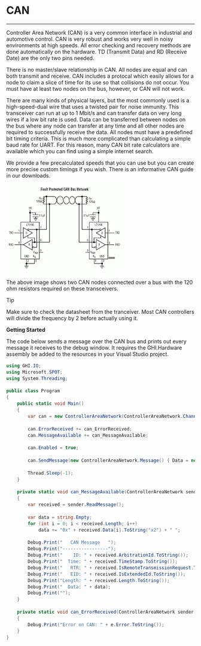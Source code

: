 # CAN
---

Controller Area Network (CAN) is a very common interface in industrial and automotive control. CAN is very robust and works very well in noisy environments at high speeds. All error checking and recovery methods are done automatically on the hardware. TD (Transmit Data) and RD (Receive Date) are the only two pins needed.

There is no master/slave relationship in CAN. All nodes are equal and can both transmit and receive. CAN includes a protocal which easily allows for a node to claim a slice of time for its use so that collisions do not occur. You must have at least two nodes on the bus, however, or CAN will not work.

There are many kinds of physical layers, but the most commonly used is a high-speed-dual wire that uses a twisted pair for noise immunity. This transceiver can run at up to 1 Mbit/s and can transfer data on very long wires if a low bit rate is used. Data can be transferred between nodes on the bus where any node can transfer at any time and all other nodes are required to successfully receive the data. All nodes must have a predefined bit timing criteria. This is much more complicated than calculating a simple baud rate for UART. For this reason, many CAN bit rate calculators are available which you can find using a simple internet search.

We provide a few precalculated speeds that you can use but you can create more precise custom timings if you wish. There is an informative CAN guide in our downloads.

![Can Bus](images/can-bus.jpg)

The above image shows two CAN nodes connected over a bus with the 120 ohm resistors required on these transceivers.

> [!Tip]
> Make sure to check the datasheet from the tranceiver. Most CAN controllers will divide the frequency by 2 before actually using it.

**Getting Started**

The code below sends a message over the CAN bus and prints out every message it receives to the debug window. It requires the GHI.Hardware assembly be added to the resources in your Visual Studio project.

```c#
using GHI.IO;
using Microsoft.SPOT;
using System.Threading;

public class Program
{
    public static void Main()
    {
        var can = new ControllerAreaNetwork(ControllerAreaNetwork.Channel.One, ControllerAreaNetwork.Speed.Kbps1000);

        can.ErrorReceived += can_ErrorReceived;
        can.MessageAvailable += can_MessageAvailable;

        can.Enabled = true;

        can.SendMessage(new ControllerAreaNetwork.Message() { Data = new byte[] { 0x01, 0x02, 0x03, 0x04, 0x05, 0x06, 0x07, 0x08 }, ArbitrationId = 0x12345678, Length = 8, IsRemoteTransmissionRequest = false, IsExtendedId = true });

        Thread.Sleep(-1);
    }

    private static void can_MessageAvailable(ControllerAreaNetwork sender, ControllerAreaNetwork.MessageAvailableEventArgs e)
    {
        var received = sender.ReadMessage();

        var data = string.Empty;
        for (int i = 0; i < received.Length; i++)
            data += "0x" + received.Data[i].ToString("x2") + " ";

        Debug.Print("   CAN Message   ");
        Debug.Print("-----------------");
        Debug.Print("    ID: " + received.ArbitrationId.ToString());
        Debug.Print("  Time: " + received.TimeStamp.ToString());
        Debug.Print("   RTR: " + received.IsRemoteTransmissionRequest.ToString());
        Debug.Print("   EID: " + received.IsExtendedId.ToString());
        Debug.Print("Length: " + received.Length.ToString());
        Debug.Print("  Data: " + data);
        Debug.Print(""); 
    }

    private static void can_ErrorReceived(ControllerAreaNetwork sender, ControllerAreaNetwork.ErrorReceivedEventArgs e)
    {
        Debug.Print("Error on CAN: " + e.Error.ToString());
    }
}
```
